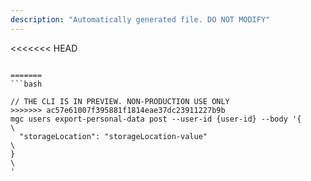 ```yaml
---
description: "Automatically generated file. DO NOT MODIFY"
---
```


<<<<<<< HEAD
```cli

=======
```bash

// THE CLI IS IN PREVIEW. NON-PRODUCTION USE ONLY
>>>>>>> ac57e61007f395881f1814eae37dc23911227b9b
mgc users export-personal-data post --user-id {user-id} --body '{\
  "storageLocation": "storageLocation-value"\
}\
'

```